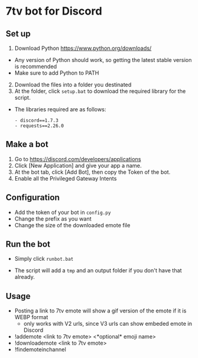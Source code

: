 # 7tv bot for Discord

## Set up
1) Download Python https://www.python.org/downloads/
- Any version of Python should work, so getting the latest stable version is recommended
- Make sure to add Python to PATH
2) Download the files into a folder you destinated
3) At the folder, click `setup.bat` to download the required library for the script. 
- The libraries required are as follows:
    ```
    - discord==1.7.3
    - requests==2.26.0
    ```

## Make a bot
1) Go to https://discord.com/developers/applications
2) Click [New Application] and give your app a name.
3) At the bot tab, click [Add Bot], then copy the Token of the bot.
4) Enable all the Privileged Gateway Intents

## Configuration
- Add the token of your bot in `config.py`
- Change the prefix as you want
- Change the size of the downloaded emote file

## Run the bot
- Simply click `runbot.bat`
* The script will add a `tmp` and an output folder if you don't have that already. 

## Usage
- Posting a link to 7tv emote will show a gif version of the emote if it is WEBP format
    - only works with V2 urls, since V3 urls can show embeded emote in Discord
- !addemote <link to 7tv emote> <\*optional\* emoji name>
- !downloademote <link to 7tv emote> <emote size>
- !findemoteinchannel <channel name> <text>
